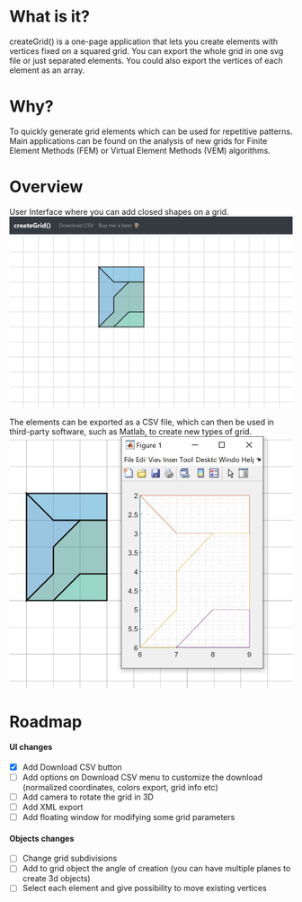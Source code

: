 # What is it?
createGrid() is a one-page application that lets you create elements with vertices fixed on a squared grid. You can export the whole grid in one svg file or just separated elements. You could also export the vertices of each element as an array.

# Why?
To quickly generate grid elements which can be used for repetitive patterns. Main applications can be found on the analysis of new grids for Finite Element Methods (FEM) or Virtual Element Methods (VEM) algorithms. 

# Overview
User Interface where you can add closed shapes on a grid.
![overviewgrid](img_readme/overview_grid.PNG?raw=true "Overview Grid")

The elements can be exported as a CSV file, which can then be used in third-party software, such as Matlab, to create new types of grid.
![matlabplot](img_readme/matlab_plot.JPG?raw=true "Matlab Plot")

# Roadmap
#### UI changes
- [x] Add Download CSV button
- [ ] Add options on Download CSV menu to customize the download (normalized coordinates, colors export, grid info etc)
- [ ] Add camera to rotate the grid in 3D
- [ ] Add XML export
- [ ] Add floating window for modifying some grid parameters
#### Objects changes
- [ ] Change grid subdivisions
- [ ] Add to grid object the angle of creation (you can have multiple planes to create 3d objects)
- [ ] Select each element and give possibility to move existing vertices 
